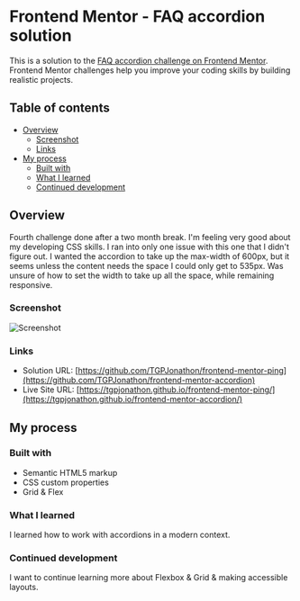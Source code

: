 # Frontend Mentor - FAQ accordion solution

This is a solution to the [FAQ accordion challenge on Frontend Mentor](https://www.frontendmentor.io/challenges/faq-accordion-wyfFdeBwBz). Frontend Mentor challenges help you improve your coding skills by building realistic projects.

## Table of contents

- [Overview](#overview)
  - [Screenshot](#screenshot)
  - [Links](#links)
- [My process](#my-process)
  - [Built with](#built-with)
  - [What I learned](#what-i-learned)
  - [Continued development](#continued-development)

## Overview

Fourth challenge done after a two month break. I'm feeling very good about my developing CSS skills. I ran into only one issue with this one that I didn't figure out. I wanted the accordion
to take up the max-width of 600px, but it seems unless the content
needs the space I could only get to 535px. Was unsure of how to
set the width to take up all the space, while remaining responsive.

### Screenshot

![Screenshot](./images/screenshot.png)

### Links

- Solution URL: [https://github.com/TGPJonathon/frontend-mentor-ping](https://github.com/TGPJonathon/frontend-mentor-accordion)
- Live Site URL: [https://tgpjonathon.github.io/frontend-mentor-ping/](https://tgpjonathon.github.io/frontend-mentor-accordion/)

## My process

### Built with

- Semantic HTML5 markup
- CSS custom properties
- Grid & Flex

### What I learned

I learned how to work with accordions in a modern context.

### Continued development

I want to continue learning more about Flexbox & Grid & making accessible layouts.
